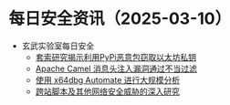 # 每日安全资讯（2025-03-10）

- 玄武实验室每日安全
  - [套索研究揭示利用PyPi恶意包窃取以太坊私钥](https://www.cysecurity.news/2025/03/latest-pypi-malware-steals-ethereum.html)
  - [Apache Camel 消息头注入漏洞通过不当过滤](https://seclists.org/oss-sec/2025/q1/192)
  - [使用 x64dbg Automate 进行大规模分析](https://x64dbg.com/blog/2025/03/04/analysis-at-scale-with-x64dbg-automate.html)
  - [跨站脚本及其他网络安全威胁的深入研究](https://github.com/devanshbatham/Awesome-Bugbounty-Writeups)
